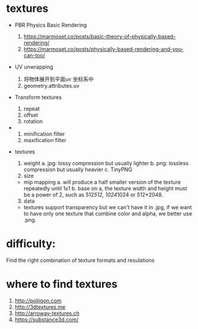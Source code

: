 # textures
* PBR Physics Basic Rendering
  1. https://marmoset.co/posts/basic-theory-of-physically-based-rendering/
  2. https://marmoset.co/posts/physically-based-rendering-and-you-can-too/

* UV unwrapping
  1. 将物体展开到平面uv 坐标系中
  2. geometry.attributes.uv

* Transform textures
  1. repeat
  2. offset
  3. rotation

* 
  1. minification filter
  2. maxification filter

* textures
  1. weight
    a. jpg: lossy compression but usually lighter
    b. png: lossless compression but usually heavier
    c. TinyPNG
  2. size
    * mip mapping
        a. will produce a half smaller version of the texture repeatedly until 1x1
        b. base on a, the texture width and height must be a power of 2, such as 512*512, 1024*1024 or 512*2048.
  3. data
    * textures support transparency but we can't have it in .jpg, if we want to have only one texture that combine color and alpha, we better use .png.

# difficulty:
  Find the right combination of texture formats and resulations

# where to find textures
1. http://poliigon.com
2. http://3dtextures.me
3. http://arroway-textures.ch
4. https://substance3d.com/